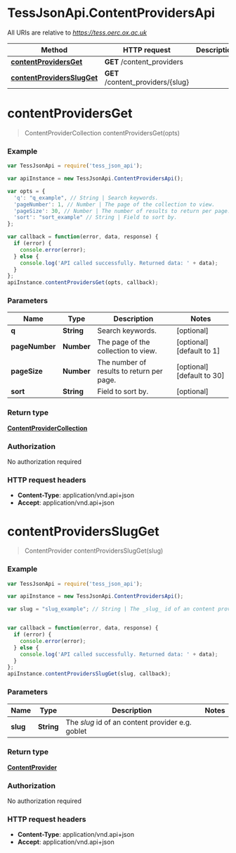 # TessJsonApi.ContentProvidersApi

All URIs are relative to *https://tess.oerc.ox.ac.uk*

Method | HTTP request | Description
------------- | ------------- | -------------
[**contentProvidersGet**](ContentProvidersApi.md#contentProvidersGet) | **GET** /content_providers | 
[**contentProvidersSlugGet**](ContentProvidersApi.md#contentProvidersSlugGet) | **GET** /content_providers/{slug} | 


<a name="contentProvidersGet"></a>
# **contentProvidersGet**
> ContentProviderCollection contentProvidersGet(opts)



### Example
```javascript
var TessJsonApi = require('tess_json_api');

var apiInstance = new TessJsonApi.ContentProvidersApi();

var opts = { 
  'q': "q_example", // String | Search keywords.
  'pageNumber': 1, // Number | The page of the collection to view.
  'pageSize': 30, // Number | The number of results to return per page.
  'sort': "sort_example" // String | Field to sort by.
};

var callback = function(error, data, response) {
  if (error) {
    console.error(error);
  } else {
    console.log('API called successfully. Returned data: ' + data);
  }
};
apiInstance.contentProvidersGet(opts, callback);
```

### Parameters

Name | Type | Description  | Notes
------------- | ------------- | ------------- | -------------
 **q** | **String**| Search keywords. | [optional] 
 **pageNumber** | **Number**| The page of the collection to view. | [optional] [default to 1]
 **pageSize** | **Number**| The number of results to return per page. | [optional] [default to 30]
 **sort** | **String**| Field to sort by. | [optional] 

### Return type

[**ContentProviderCollection**](ContentProviderCollection.md)

### Authorization

No authorization required

### HTTP request headers

 - **Content-Type**: application/vnd.api+json
 - **Accept**: application/vnd.api+json

<a name="contentProvidersSlugGet"></a>
# **contentProvidersSlugGet**
> ContentProvider contentProvidersSlugGet(slug)



### Example
```javascript
var TessJsonApi = require('tess_json_api');

var apiInstance = new TessJsonApi.ContentProvidersApi();

var slug = "slug_example"; // String | The _slug_ id of an content provider e.g. goblet


var callback = function(error, data, response) {
  if (error) {
    console.error(error);
  } else {
    console.log('API called successfully. Returned data: ' + data);
  }
};
apiInstance.contentProvidersSlugGet(slug, callback);
```

### Parameters

Name | Type | Description  | Notes
------------- | ------------- | ------------- | -------------
 **slug** | **String**| The _slug_ id of an content provider e.g. goblet | 

### Return type

[**ContentProvider**](ContentProvider.md)

### Authorization

No authorization required

### HTTP request headers

 - **Content-Type**: application/vnd.api+json
 - **Accept**: application/vnd.api+json

